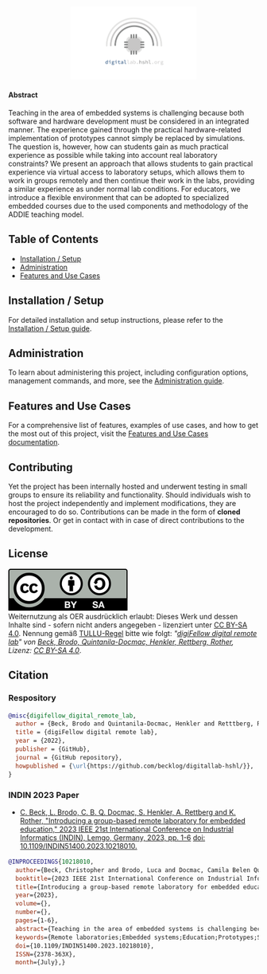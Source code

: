 <p align="center">
  <a href="https://becklog.github.io/digitallab-hshl/">
    <img src="./img/digitallab-logo-transparentBG.png" alt="digitallab.hshl.org logo" style="width: 50%;">
  </a>
</p>

#### Abstract
Teaching in the area of embedded systems is challenging because both software and hardware development must be considered in an integrated manner. The experience gained through the practical hardware-related implementation of prototypes cannot simply be replaced by simulations. The question is, however, how can students gain as much practical experience as possible while taking into account real laboratory constraints? We present an approach that allows students to gain practical experience via virtual access to laboratory setups, which allows them to work in groups remotely and then continue their work in the labs, providing a similar experience as under normal lab conditions. For educators, we introduce a flexible environment that can be adopted to specialized embedded courses due to the used components and methodology of the ADDIE teaching model.

## Table of Contents

- [Installation / Setup](#installation--setup)
- [Administration](#administration)
- [Features and Use Cases](#features-and-use-cases)

## Installation / Setup

For detailed installation and setup instructions, please refer to the [Installation / Setup guide](./installation-setup.md).

## Administration

To learn about administering this project, including configuration options, management commands, and more, see the [Administration guide](./administration.md).

## Features and Use Cases

For a comprehensive list of features, examples of use cases, and how to get the most out of this project, visit the [Features and Use Cases documentation](./features-use-cases.md).

## Contributing
Yet the project has been internally hosted and underwent testing in small groups to ensure its reliability and functionality.
Should individuals wish to host the project independently and implement modifications, they are encouraged to do so. Contributions can be made in the form of **cloned repositories**. Or get in contact with in case of direct contributions to the development.

## License
<div class="oer-cc-licensebox"><a href="https://creativecommons.org/licenses/by-sa/4.0/deed.de">
  <img src="./img/CC BY-SA 4.0.svg" alt="CC BY-SA 4.0"></a><br>Weiternutzung als OER ausdrücklich erlaubt: Dieses Werk und dessen Inhalte sind - sofern nicht anders angegeben - lizenziert unter <a href="https://creativecommons.org/licenses/by-sa/4.0/deed.de" rel="license" target="_blank">CC BY-SA 4.0</a>. Nennung gemäß <a href="https://open-educational-resources.de/oer-tullu-regel/">TULLU-Regel</a> bitte wie folgt: <i><span xmlns:dct="http://purl.org/dc/terms/" property="dct:title">"<a href="https://github.com/becklog/digitallab-hshl" target="_blank" xmlns:cc="http://creativecommons.org/ns#" rel="cc:attributionURL">digiFellow digital remote lab</a>"</span> von <span xmlns:cc="http://creativecommons.org/ns#" property="cc:attributionName"><a href="www.hshl.de" target="_blank">Beck, Brodo, Quintanila-Docmac, Henkler, Rettberg, Rother</a></span>, Lizenz: <a href="https://creativecommons.org/licenses/by-sa/4.0/deed.de" target="_blank">CC BY-SA 4.0</a></i>.  </div>

## Citation
### Respository
```bibtex
@misc{digifellow_digital_remote_lab,
  author = {Beck, Brodo and Quintanila-Docmac, Henkler and Retttberg, Rother},
  title = {digiFellow digital remote lab},
  year = {2022},
  publisher = {GitHub},
  journal = {GitHub repository},
  howpublished = {\url{https://github.com/becklog/digitallab-hshl/}},
}
```
### INDIN 2023 Paper
- [C. Beck, L. Brodo, C. B. Q. Docmac, S. Henkler, A. Rettberg and K. Rother, "Introducing a group-based remote laboratory for embedded education," 2023 IEEE 21st International Conference on Industrial Informatics (INDIN), Lemgo, Germany, 2023, pp. 1-6](https://ieeexplore.ieee.org/document/10218010) [doi: 10.1109/INDIN51400.2023.10218010.](https://doi.org/10.1109/INDIN51400.2023.10218010)

```bibtex
@INPROCEEDINGS{10218010,
  author={Beck, Christopher and Brodo, Luca and Docmac, Camila Belen Quintanilla and Henkler, Stefan and Rettberg, Achim and Rother, Kristian},
  booktitle={2023 IEEE 21st International Conference on Industrial Informatics (INDIN)}, 
  title={Introducing a group-based remote laboratory for embedded education}, 
  year={2023},
  volume={},
  number={},
  pages={1-6},
  abstract={Teaching in the area of embedded systems is challenging because both software and hardware development must be considered in an integrated manner. The experience gained through the practical hardware-related implementation of prototypes cannot simply be replaced by simulations. The question is, however, how can students gain as much practical experience as possible while taking into account real laboratory constraints? We present an approach that allows students to gain practical experience via virtual access to laboratory setups, which allows them to work in groups remotely and then continue their work in the labs, providing a similar experience as under normal lab conditions. For educators, we introduce a flexible environment that can be adopted to specialized embedded courses due to the used components and methodology of the ADDIE teaching model.},
  keywords={Remote laboratories;Embedded systems;Education;Prototypes;Software;Hardware;Informatics;hybrid learning;remote laboratory;embedded systems education},
  doi={10.1109/INDIN51400.2023.10218010},
  ISSN={2378-363X},
  month={July},}

```
